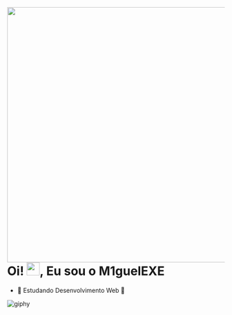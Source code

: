 <img align="right" height="590em" src="https://raw.githubusercontent.com/gist/M1guelEXE/18ca0b8bac2a5df81aac78e1d4169701/raw/9501330f787585d5407b511c04771a5c916b2781/githubcard.svg"/>
<h1 align="left">Oi! <img src="https://raw.githubusercontent.com/kaueMarques/kaueMarques/master/hi.gif" height="30px">, Eu sou o M1guelEXE</h1>

- 🧠 Estudando Desenvolvimento Web 🧠

![giphy](https://user-images.githubusercontent.com/97266679/218914699-aa82e0fb-ff0a-4062-97d1-3b450edd44f0.gif)


